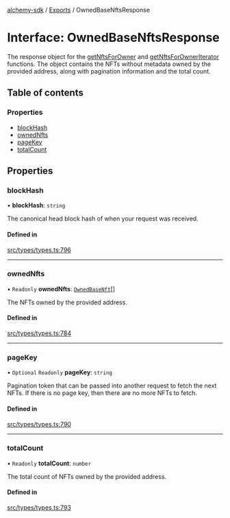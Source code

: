 [alchemy-sdk](../README.md) / [Exports](../modules.md) / OwnedBaseNftsResponse

# Interface: OwnedBaseNftsResponse

The response object for the [getNftsForOwner](../classes/NftNamespace.md#getnftsforowner) and
[getNftsForOwnerIterator](../classes/NftNamespace.md#getnftsforowneriterator) functions. The object contains the NFTs
without metadata owned by the provided address, along with pagination
information and the total count.

## Table of contents

### Properties

- [blockHash](OwnedBaseNftsResponse.md#blockhash)
- [ownedNfts](OwnedBaseNftsResponse.md#ownednfts)
- [pageKey](OwnedBaseNftsResponse.md#pagekey)
- [totalCount](OwnedBaseNftsResponse.md#totalcount)

## Properties

### blockHash

• **blockHash**: `string`

The canonical head block hash of when your request was received.

#### Defined in

[src/types/types.ts:796](https://github.com/alchemyplatform/alchemy-sdk-js/blob/340ad5a/src/types/types.ts#L796)

___

### ownedNfts

• `Readonly` **ownedNfts**: [`OwnedBaseNft`](OwnedBaseNft.md)[]

The NFTs owned by the provided address.

#### Defined in

[src/types/types.ts:784](https://github.com/alchemyplatform/alchemy-sdk-js/blob/340ad5a/src/types/types.ts#L784)

___

### pageKey

• `Optional` `Readonly` **pageKey**: `string`

Pagination token that can be passed into another request to fetch the next
NFTs. If there is no page key, then there are no more NFTs to fetch.

#### Defined in

[src/types/types.ts:790](https://github.com/alchemyplatform/alchemy-sdk-js/blob/340ad5a/src/types/types.ts#L790)

___

### totalCount

• `Readonly` **totalCount**: `number`

The total count of NFTs owned by the provided address.

#### Defined in

[src/types/types.ts:793](https://github.com/alchemyplatform/alchemy-sdk-js/blob/340ad5a/src/types/types.ts#L793)
